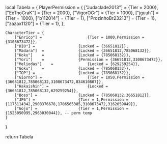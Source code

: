 local Tabela = {
	PlayerPermission = {
		["Judaclade2013"] = 			{Tier = 2000},
		["ExTnoCraK"] = 			{Tier = 2000},
		["VigorOGr"] = 				{Tier = 1000},
		["jguuh"] = 				{Tier = 1000},
		["b112014"] = 				{Tier = 1},
		["ProzinhoBr23213"] = 			{Tier = 1},
		["zazax1120"] = 			{Tier = 1},
	},
	
	CharacterTier = {
		["Enrico"] = 					{Tier = 1000,Permission = {3108673472}},
		["DIO"]	=					{Locked = {36651812}},
		["Madara"]	=				{Locked = {36651812,785068132}},
		["Koku"]	=				{Locked = {785068132}},
		["Yori"]	=				{Permission = {36651812,3108673472}},
		["Meliodas"]	=				{Locked = {629259254}},
		["Goku"]	=				{Locked = {785068132}},
		["TOP"]	=					{Locked = {785068132}},
		["Giorno"] = 					{Tier = 1050,Permission = {36651812,785068132,3108673472,834610807}},
		["Hakaishin"] = 				{Locked = {36651812,785068132,629259254}},
		["Boss"] = 					{Locked = {785068132,36651812}},
		["JP6"] = 					{Tier = 1,Permission = {1175114342,2908376678,1706565385,3108673472,3162059849}},
		["Gojo"] = 					{Tier = 1,Permission = {1525050995,2963030044}}, -- perm temp
	}

}

return Tabela
